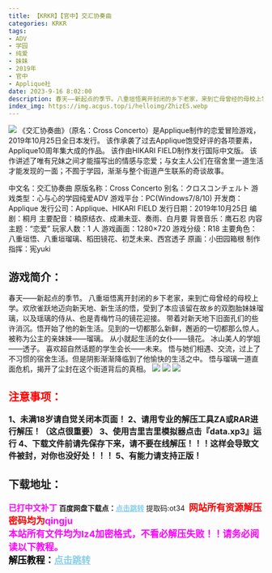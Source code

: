 ```yaml
---
title: 【KRKR】【官中】交汇协奏曲
categories: KRKR
tags:
- ADV
- 学园
- 纯爱
- 妹妹
- 2019年
- 官中
- Applique社
date: 2023-9-16 8:02:00
description: 春天——新起点的季节。八重垣悟离开封闭的乡下老家，来到亡母曾经的母校上学。欢欣雀跃地迈向新天地、新生活的悟，受到了本应该留在故乡的双胞胎妹妹瑠璃，以及瑶璃的侍从、也是青梅竹马的镜花迎接。
index_img: https://img.acgus.top/i/helloimg/ZhizES.webp
---
```

![](https://img.acgus.top/i/helloimg/ZhizES.webp)
《交汇协奏曲》（原名：Cross Concerto）是Applique制作的恋爱冒险游戏，2019年10月25日全日本发行。
该作承袭了过去Applique饱受好评的各项要素，Applique10周年集大成的作品。
该作由HIKARI FIELD制作发行国际中文版。
该作讲述了唯有兄妹之间才能描写出的情感与恋爱；与女主人公们在宿舍里一道生活才能发现的一面；不囿于学园，渐渐与整个街道产生联系的奇谈故事。

中文名：交汇协奏曲
原版名称：Cross Concerto
别名：クロスコンチェルト
游戏类型：心与心的学园纯爱ADV
游戏平台：PC(Windows7/8/10)
开发商：Applique
发行公司：Applique、HIKARI FIELD
发行日期：2019年10月25日
编剧：桐月
主要配音：楠原结衣、成濑未亚、奏雨、白月要
背景音乐：鹰石忍
内容主题：“恋爱”
玩家人数：1 人
游戏画面：1280×720
游戏分级：R18
主要角色：八重垣悟、八重垣瑠璃、稻田镜花、初芝未来、西宫透子
原画：小田园箱根
制作指挥：宪yuki

## 游戏简介：
春天——新起点的季节。
八重垣悟离开封闭的乡下老家，来到亡母曾经的母校上学。欢欣雀跃地迈向新天地、新生活的悟，受到了本应该留在故乡的双胞胎妹妹瑠璃，以及瑶璃的侍从、也是青梅竹马的镜花迎接。
带着对新天地下旧面孔们的些许消沉。悟开始了他的新生活。见到的一切都那么新鲜，邂逅的一切都那么惊人。
被称为公主的亲妹妹——瑠璃。
从小就起生活的女仆——镜花。
冰山美人的学姐——透子。
喜欢超自然话题的学生会长——未来。
悟与她们相遇、交流，过上了不习惯的宿舍生活。但是阴影渐渐降临到了他愉快的生活之中。
悟与瑠璃一道直面危机，揭开了尘封在这个街道背后的真相。
![](https://img.acgus.top/i/helloimg/ZhiNNo.webp)
![](https://img.acgus.top/i/helloimg/Zhi0Ab.webp)
![](https://img.acgus.top/i/helloimg/ZhiQjD.webp)




## <font color=#FF0000 >注意事项：</font>
<font size=3><b>1、未满18岁请自觉关闭本页面！
2、请用专业的解压工具ZA或RAR进行解压！（这点很重要）
3、使用吉里吉里模拟器点击『data.xp3』运行
4、下载文件前请先保存下来，请不要在线解压！！！这样会导致文件被封，对你也没好处！！！
5、有能力请支持正版！</b></font>

## 下载地址：
<font color=#FF00FF size=3><b>已打中文补丁</b></font>
<b>百度网盘下载点：</b><a href="https://pan.baidu.com/s/1N4UEgI9Col2CZpcg3HJ97A?pwd=ot34" style="color: #87CEEB;"><b>点击跳转</b></a> 提取码:ot34
<a style="padding: 0" href="https://post.qingju.org/AD/"><img style="max-width:100%" src="https://img.acgus.top/i/2024/07/478f689b8021d8d499ab43d21acf137a.gif" alt=""></a>
<b><font color=#FF0000 size=4>网站所有资源解压密码均为</b></font><b><font color=#FF00FF size=4>qingju</font><font color=#FF0000 ></font></b><br><b><font color=#FF00FF size=4>本站所有文件均为lz4加密格式，不看必解压失败！！请务必阅读以下教程。</b></font><br><b><font color=#000 size=4>解压教程：</b><a href="https://post.qingju.org/tutorial/000/" style="color: #87CEEB;"><b>点击跳转</b></a>
